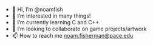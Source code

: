 - 👋 Hi, I’m @noamfish
- 👀 I’m interested in many things!
- 🌱 I’m currently learning C and C++
- 💞️ I’m looking to collaborate on game projects/artwork
- 📫 How to reach me noam.fisherman@pace.edu

<!---
noamfish/noamfish is a ✨ special ✨ repository because its `README.md` (this file) appears on your GitHub profile.
You can click the Preview link to take a look at your changes.
--->
